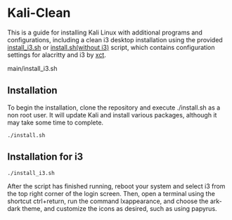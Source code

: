 # Kali-Clean

This is a guide for installing Kali Linux with additional programs and configurations, including a clean i3 desktop installation using the provided [install_i3.sh](../main/install_i3.sh) or [install.sh(without i3)](main/install.sh) script, which contains configuration settings for alacritty and i3 by [xct](https://github.com/xct). 

main/install_i3.sh

## Installation
To begin the installation, clone the repository and execute ./install.sh as a non root user. It will update Kali and install various packages, although it may take some time to complete.

```
./install.sh
```

## Installation for i3

```
./install_i3.sh
```


After the script has finished running, reboot your system and select i3 from the top right corner of the login screen. Then, open a terminal using the shortcut ctrl+return, run the command lxappearance, and choose the ark-dark theme, and customize the icons as desired, such as using papyrus.
